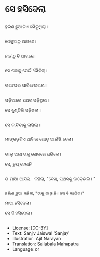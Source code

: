 # ସେ ହସିଦେଲା

##
ହରିଣ ଛୁଆଟିଏ ଦୌଡୁଥିଲା। 

##
ଠେକୁଆଠୁ ଆଗରେ। 

##
ହାତୀଠୁ ବି ଆଗରେ। 

##
ସେ ନାଳକୁ ଡେଇଁ ଦୌଡ଼ିଲା।    

##
ଭଗାଂଘର ପାରିହେଇଗଲା। 

##
ପଡ଼ିଆରେ ପଥର ପଡ଼ିଥିଲା।  

ସେ ଝୁଣ୍ଟିକି ପଡ଼ିଗଲା । 

##
ସେ କାନ୍ଦିବାକୁ ଲାଗିଲା। 

##
ମାଙ୍କଡ଼ଟିଏ ଆସି ତା ଗୋଡ଼ ଆଉଁଷି ଦେଲା। 

##
ଭାଲୁ ଅଜା ତାକୁ କୋଳରେ ଧରିଲେ। 

ସେ, ଚୁପ୍ ହେଲାନି। 

##
ତା ମାଆ ଆସିଲା । କହିଲା, "ଦେଖ୍, ପଥରକୁ ବାଡ଼େଇଲି।‍ "

##
ହରିଣ ଛୁଆ କହିଲା, "ତାକୁ ବାଡ଼ାନି। ସେ ବି କାନ୍ଦିବ।‍"

ମାଆ ହସିଦେଲା। 

ସେ ବି ହସିଦେଲା। 

##
* License: [CC-BY]
* Text: Sanjiv Jaiswal 'Sanjay'
* Illustration: Ajit Narayan
* Translation: Sailabala Mahapatra
* Language: or
